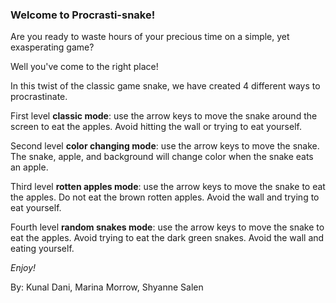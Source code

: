 ### Welcome to Procrasti-snake!

Are you ready to waste hours of your precious time on a simple, yet exasperating game? 

Well you've come to the right place!

In this twist of the classic game snake, we have created 4 different ways to procrastinate.

First level **classic mode**:
use the arrow keys to move the snake around the screen to eat the apples. Avoid hitting the wall or trying to eat yourself.

Second level **color changing mode**:
use the arrow keys to move the snake. The snake, apple, and background will change color when the snake eats an apple.

Third level **rotten apples mode**:
use the arrow keys to move the snake to eat the apples. Do not eat the brown rotten apples. Avoid the wall and trying to eat yourself.

Fourth level **random snakes mode**:
use the arrow keys to move the snake to eat the apples. Avoid trying to eat the dark green snakes. Avoid the wall and eating yourself.

*Enjoy!*

By: 
Kunal Dani, Marina Morrow, Shyanne Salen
